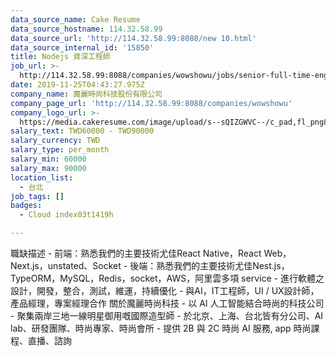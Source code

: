 ```yaml
---
data_source_name: Cake Resume
data_source_hostname: 114.32.58.99
data_source_url: 'http://114.32.58.99:8088/new 10.html'
data_source_internal_id: '15850'
title: Nodejs 資深工程師
job_url: >-
  http://114.32.58.99:8088/companies/wowshowu/jobs/senior-full-time-engineer-c884c9
date: 2019-11-25T04:43:27.975Z
company_name: 魔麗時尚科技股份有限公司
company_page_url: 'http://114.32.58.99:8088/companies/wowshowu'
company_logo_url: >-
  https://media.cakeresume.com/image/upload/s--sQIZGWVC--/c_pad,fl_png8,h_200,w_200/v1520840305/zyu33s4lbmqn1b72i2br.png
salary_text: TWD60000 - TWD90000
salary_currency: TWD
salary_type: per_month
salary_min: 60000
salary_max: 90000
location_list:
  - 台北
job_tags: []
badges:
  - Cloud index03t1419h

---
```


職缺描述 - 前端：熟悉我們的主要技術尤佳React Native，React Web，Next.js，unstated、Socket - 後端：熟悉我們的主要技術尤佳Nest.js，TypeORM，MySQL，Redis，socket，AWS，阿里雲多項 service - 進行軟體之設計，開發，整合，測試，維運，持續優化 - 與AI，IT工程師，UI / UX設計師，產品經理，專案經理合作 關於魔麗時尚科技 - 以 AI 人工智能結合時尚的科技公司 - 聚集兩岸三地一線明星御用嘅國際造型師 - 於北京、上海、台北皆有分公司、AI lab、研發團隊、時尚專家、時尚會所 - 提供 2B 與 2C 時尚 AI 服務, app 時尚課程、直播、諮詢
